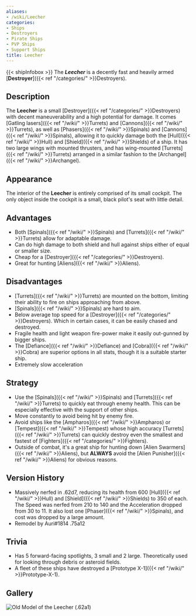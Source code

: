 ```yaml
---
aliases:
- /wiki/Leecher
categories:
- Ships
- Destroyers
- Pirate Ships
- PVP Ships
- Support Ships
title: Leecher
---
```


{{< shipInfobox >}} The **_Leecher_** is a decently fast and heavily armed [**Destroyer**]({{< ref "/categories/" >}}Destroyers).

## Description

The **Leecher** is a small [Destroyer]({{< ref "/categories/" >}}Destroyers) with decent maneuverability and a high potential for damage. It comes [Gatling lasers]({{< ref "/wiki/" >}}Turrets) and [Cannons]({{< ref "/wiki/" >}}Turrets), as well as [Phasers]({{< ref "/wiki/" >}}Spinals) and [Cannons]({{< ref "/wiki/" >}}Spinals), allowing it to quickly damage both the [Hull]({{< ref "/wiki/" >}}Hull) and [Shield]({{< ref "/wiki/" >}}Shields) of a ship. It has two large wings with mounted thrusters, and has wing-mounted [Turrets]({{< ref "/wiki/" >}}Turrets) arranged in a similar fashion to the [Archangel]({{< ref "/wiki/" >}}Archangel).

## Appearance

The interior of the **Leecher** is entirely comprised of its small cockpit. The only object inside the cockpit is a small, black pilot's seat with little detail.

## Advantages

- Both [Spinals]({{< ref "/wiki/" >}}Spinals) and [Turrets]({{< ref "/wiki/" >}}Turrets) allow for adaptable damage.
- Can do high damage to both shield and hull against ships either of equal or smaller size.
- Cheap for a [Destroyer]({{< ref "/categories/" >}}Destroyers).
- Great for hunting [Aliens]({{< ref "/wiki/" >}}Aliens).

## Disadvantages

- [Turrets]({{< ref "/wiki/" >}}Turrets) are mounted on the bottom, limiting their ability to fire on ships approaching from above.
- [Spinals]({{< ref "/wiki/" >}}Spinals) are hard to aim.
- Below average top speed for a [Destroyer]({{< ref "/categories/" >}}Destroyers). Which in certain cases, it can be easily chased and destroyed.
- Fragile health and light weapon fire-power make it easily out-gunned by bigger ships.
- The [Defiance]({{< ref "/wiki/" >}}Defiance) and [Cobra]({{< ref "/wiki/" >}}Cobra) are superior options in all stats, though it is a suitable starter ship.
- Extremely slow acceleration

## Strategy

- Use the [Spinals]({{< ref "/wiki/" >}}Spinals) and [Turrets]({{< ref "/wiki/" >}}Turrets) to quickly eat through enemy health. This can be especially effective with the support of other ships.
- Move constantly to avoid being hit by enemy fire.
- Avoid ships like the [Ampharos]({{< ref "/wiki/" >}}Ampharos) or [Tempest]({{< ref "/wiki/" >}}Tempest) whose high accuracy [Turrets]({{< ref "/wiki/" >}}Turrets) can quickly destroy even the smallest and fastest of [Fighters]({{< ref "/categories/" >}}Fighters).
- Outside of combat, it's a great ship for hunting down [Alien Swarmers]({{< ref "/wiki/" >}}Aliens), but **ALWAYS** avoid the [Alien Punisher]({{< ref "/wiki/" >}}Aliens) for obvious reasons.

## Version History 

- Massively nerfed in .62d7, reducing its health from 600 [Hull]({{< ref "/wiki/" >}}Hull) and [Shield]({{< ref "/wiki/" >}}Shields) to 350 of each. The Speed was nerfed from 210 to 140 and the Acceleration dropped from 30 to 11. It also lost one [Phaser]({{< ref "/wiki/" >}}Spinals), and cost was dropped by a large amount.
- Remodel by Auri#1814 .75a12

## Trivia

- Has 5 forward-facing spotlights, 3 small and 2 large. Theoretically used for looking through debris or asteroid fields.
- A fleet of these ships have destroyed a [Prototype X-1]({{< ref "/wiki/" >}}Prototype-X-1).

## Gallery

 ![Old Model of the Leecher
(.62a1)](Leecher-icon.png "Old Model of the Leecher (.62a1)")